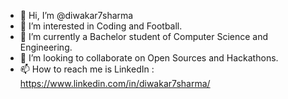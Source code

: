 - 👋 Hi, I’m @diwakar7sharma
- 👀 I’m interested in Coding and Football.
- 🌱 I’m currently a Bachelor student of Computer Science and Engineering.
- 💞️ I’m looking to collaborate on Open Sources and Hackathons.
- 📫 How to reach me is LinkedIn : https://www.linkedin.com/in/diwakar7sharma/


<!---
diwakar7sharma/diwakar7sharma is a ✨ special ✨ repository because its `README.md` (this file) appears on your GitHub profile.
You can click the Preview link to take a look at your changes.
--->

